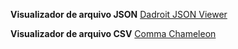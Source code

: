 **Visualizador de arquivo JSON**
[Dadroit JSON Viewer](https://dadroit.com/)

**Visualizador de arquivo CSV**
[Comma Chameleon](https://comma-chameleon.io/#download)
